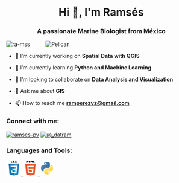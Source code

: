 
<h1 align="center">Hi 👋, I'm Ramsés</h1>
<h3 align="center">A passionate Marine Biologist from México</h3>
<img align="right" alt="Pelican" width="400" src="https://64.media.tumblr.com/1619c79139f52f2c7e6a55bb53aaebd4/8b217f88056061e5-e4/s640x960/75d98b4c2c96d7dd6a21b4b48d01c5087a84962f.gif">

<p align="left"> <img src="https://komarev.com/ghpvc/?username=ra-mss&label=Profile%20views&color=0e75b6&style=flat" alt="ra-mss" /> </p>

- 🔭 I’m currently working on **Spatial Data with QGIS**

- 🌱 I’m currently learning **Python and Machine Learning**

- 👯 I’m looking to collaborate on **Data Analysis and Visualization**

- 💬 Ask me about **GIS**

- 📫 How to reach me **ramperezvz@gmail.com**


<h3 align="left">Connect with me:</h3>
<p align="left">
<a href="https://linkedin.com/in/ramses-pv" target="blank"><img align="center" src="https://raw.githubusercontent.com/rahuldkjain/github-profile-readme-generator/master/src/images/icons/Social/linked-in-alt.svg" alt="ramses-pv" height="30" width="40" /></a>
<a href="https://instagram.com/@_datram" target="blank"><img align="center" src="https://raw.githubusercontent.com/rahuldkjain/github-profile-readme-generator/master/src/images/icons/Social/instagram.svg" alt="@_datram" height="30" width="40" /></a>
</p>

<h3 align="left">Languages and Tools:</h3>
<p align="left"> <a href="https://www.w3schools.com/css/" target="_blank" rel="noreferrer"> <img src="https://raw.githubusercontent.com/devicons/devicon/master/icons/css3/css3-original-wordmark.svg" alt="css3" width="40" height="40"/> </a> <a href="https://www.w3.org/html/" target="_blank" rel="noreferrer"> <img src="https://raw.githubusercontent.com/devicons/devicon/master/icons/html5/html5-original-wordmark.svg" alt="html5" width="40" height="40"/> </a> <a href="https://www.python.org" target="_blank" rel="noreferrer"> <img src="https://raw.githubusercontent.com/devicons/devicon/master/icons/python/python-original.svg" alt="python" width="40" height="40"/> </a> </p>
